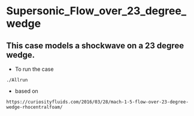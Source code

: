 # Supersonic_Flow_over_23_degree_wedge

## This case models a shockwave on a 23 degree wedge.

+ To run the case

```
./Allrun
```


+ based on

```
https://curiosityfluids.com/2016/03/28/mach-1-5-flow-over-23-degree-wedge-rhocentralfoam/
```
